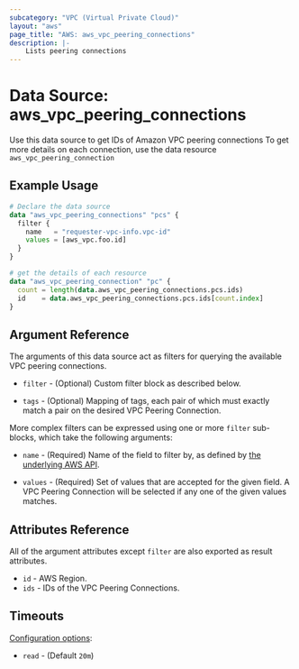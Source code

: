 ```yaml
---
subcategory: "VPC (Virtual Private Cloud)"
layout: "aws"
page_title: "AWS: aws_vpc_peering_connections"
description: |-
    Lists peering connections
---
```


# Data Source: aws_vpc_peering_connections

Use this data source to get IDs of Amazon VPC peering connections
To get more details on each connection, use the data resource `aws_vpc_peering_connection`

## Example Usage

```terraform
# Declare the data source
data "aws_vpc_peering_connections" "pcs" {
  filter {
    name   = "requester-vpc-info.vpc-id"
    values = [aws_vpc.foo.id]
  }
}

# get the details of each resource
data "aws_vpc_peering_connection" "pc" {
  count = length(data.aws_vpc_peering_connections.pcs.ids)
  id    = data.aws_vpc_peering_connections.pcs.ids[count.index]
}
```

## Argument Reference

The arguments of this data source act as filters for querying the available VPC peering connections.

* `filter` - (Optional) Custom filter block as described below.

* `tags` - (Optional) Mapping of tags, each pair of which must exactly match
  a pair on the desired VPC Peering Connection.

More complex filters can be expressed using one or more `filter` sub-blocks,
which take the following arguments:

* `name` - (Required) Name of the field to filter by, as defined by
  [the underlying AWS API](http://docs.aws.amazon.com/AWSEC2/latest/APIReference/API_DescribeVpcPeeringConnections.html).

* `values` - (Required) Set of values that are accepted for the given field.
  A VPC Peering Connection will be selected if any one of the given values matches.

## Attributes Reference

All of the argument attributes except `filter` are also exported as result attributes.

* `id` - AWS Region.
* `ids` - IDs of the VPC Peering Connections.

## Timeouts

[Configuration options](https://www.terraform.io/docs/configuration/blocks/resources/syntax.html#operation-timeouts):

- `read` - (Default `20m`)
